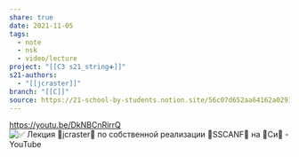 ```yaml
---
share: true
date: 2021-11-05
tags:
  - note
  - nsk
  - video/lecture
project: "[[C3 s21_string➕]]"
s21-authors:
  - "[[jcraster]]"
branch: "[[C]]"
source: https://21-school-by-students.notion.site/56c07d652aa64162a02913ad1d83f9aa
---
```


https://youtu.be/DkNBCnRirrQ
![✅ Лекция 📢jcraster📢 по собственной реализации 🎯SSCANF🎯 на 🧩Си🧩 - YouTube](https://youtu.be/DkNBCnRirrQ)
